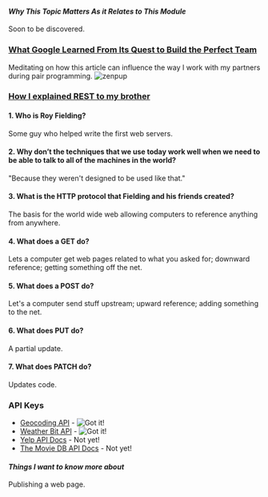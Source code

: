 #### *Why This Topic Matters As it Relates to This Module*
Soon to be discovered.

### [What Google Learned From Its Quest to Build the Perfect Team](https://www.google.com/amp/mobile.nytimes.com/2016/02/28/magazine/what-google-learned-from-its-quest-to-build-the-perfect-team.amp.html)
Meditating on how this article can influence the way I work with my partners during pair programming.
![zenpup](https://unsplash.com/photos/K4mSJ7kc0As)

### [How I explained REST to my brother](https://gist.github.com/brookr/5977550)
#### 1. Who is Roy Fielding?
Some guy who helped write the first web servers.

#### 2. Why don’t the techniques that we use today work well when we need to be able to talk to all of the machines in the world?
"Because they weren't designed to be used like that."

#### 3. What is the HTTP protocol that Fielding and his friends created?
The basis for the world wide web allowing computers to reference anything from anywhere.

#### 4. What does a GET do?
Lets a computer get web pages related to what you asked for; downward reference; getting something off the net.

#### 5. What does a POST do?
Let's a computer send stuff upstream; upward reference; adding something to the net.

#### 6. What does PUT do?
A partial update.

#### 7. What does PATCH do?
Updates code.

### API Keys
* [Geocoding API](https://locationiq.com/) - ![Got it!](https://encrypted-tbn0.gstatic.com/images?q=tbn:ANd9GcT9xq-TcJGisIHwwcboigmNKkKtcF04iUf0Jg&usqp=CAU)
* [Weather Bit API](https://www.weatherbit.io/) - ![Got it!](https://encrypted-tbn0.gstatic.com/images?q=tbn:ANd9GcT9xq-TcJGisIHwwcboigmNKkKtcF04iUf0Jg&usqp=CAU)
* [Yelp API Docs](https://www.yelp.com/developers/documentation/v3/business_search) - Not yet!
* [The Movie DB API Docs](https://developers.themoviedb.org/3/getting-started/introduction) - Not yet!

#### *Things I want to know more about*
Publishing a web page.